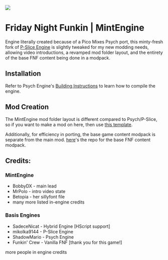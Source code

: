 ![](https://raw.githubusercontent.com/bobbydeluxe/pslice.mint/main/art/banner.png)

# Friday Night Funkin | MintEngine

Engine literally created because of a Pico Mixes Psych port, this minty-fresh fork of [P-Slice Engine](https://github.com/Psych-Slice/P-Slice) is slightly tweaked for my new modding needs, allowing video introductions, a revamped mod folder layout, and the entirety of the base FNF content being done in a modpack.

## Installation

Refer to Psych Engine's [Building Instructions](https://github.com/ShadowMario/FNF-PsychEngine/blob/main/docs/BUILDING.md) to learn how to compile the engine.

## Mod Creation

The MintEngine mod folder layout is different compared to Psych/P-Slice, so if you want to make a mod on here, then use [this template](https://github.com/bobbydeluxe/funkin-mint-basemod).

Additionally, for efficiency in porting, the base game content modpack is separate from the main mod. [here](https://github.com/bobbydeluxe/fnf-mintport)'s the repo for the base FNF content modpack.

## Credits:

### MintEngine

* BobbyDX - main lead
* MrPolo - intro video state
* Betopia - her sillyfont file
* many more listed in-engine credits

### Basis Engines

* SadeceNicat - Hybrid Engine [HScript support]
* mikolka9144 - P-Slice Engine
* ShadowMario - Psych Engine
* Funkin' Crew - Vanilla FNF [thank you for this game!]

more people in engine credits
